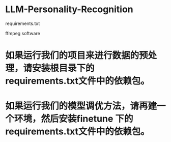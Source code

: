 # LLM-Personality-Recognition

requirements.txt

ffmpeg software

# 如果运行我们的项目来进行数据的预处理，请安装根目录下的requirements.txt文件中的依赖包。
# 如果运行我们的模型调优方法，请再建一个环境，然后安装finetune 下的requirements.txt文件中的依赖包。